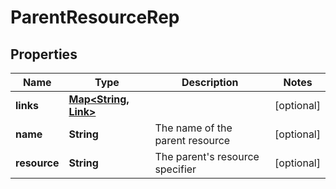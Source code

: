 

# ParentResourceRep


## Properties

| Name | Type | Description | Notes |
|------------ | ------------- | ------------- | -------------|
|**links** | [**Map&lt;String, Link&gt;**](Link.md) |  |  [optional] |
|**name** | **String** | The name of the parent resource |  [optional] |
|**resource** | **String** | The parent&#39;s resource specifier |  [optional] |



